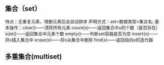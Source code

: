 ## 集合（set）
特点：无重复元素，增删元素后会自动排序
声明方式：set<数据类型>集合名;
基本操作：clear()——清除所有元素
				  count(x)——返回集合中x的个数（是否存在）
				  size()——返回集合中元素个数
				  empty()——判断set容器是否为空
				  insert(x)——将x插入集合中
				  erase(x)——将x从集合中删除
				  find(x)——返回指向x的迭代器
				 

## 多重集合(multiset)